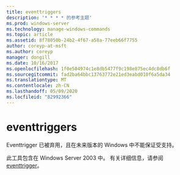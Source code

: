 ```yaml
---
title: eventtriggers
description: '* * * * 的参考主题'
ms.prod: windows-server
ms.technology: manage-windows-commands
ms.topic: article
ms.assetid: 8f78050b-24b2-4f67-a58a-77eeb66f7755
author: coreyp-at-msft
ms.author: coreyp
manager: dongill
ms.date: 10/16/2017
ms.openlocfilehash: 1f0e504974c1e8db5477f9c198e875ec4dc8db6f
ms.sourcegitcommit: fad2ba64bbc13763772e21ed3eabd010f6a5da34
ms.translationtype: MT
ms.contentlocale: zh-CN
ms.lasthandoff: 05/09/2020
ms.locfileid: "82992366"
---
```

# <a name="eventtriggers"></a>eventtriggers



Eventtrigger 已被弃用，且在未来版本的 Windows 中不能保证受支持。

此工具包含在 Windows Server 2003 中。 有关详细信息，请参阅[eventtrigger](https://technet.microsoft.com/library/cc773308(v=ws.10).aspx)。